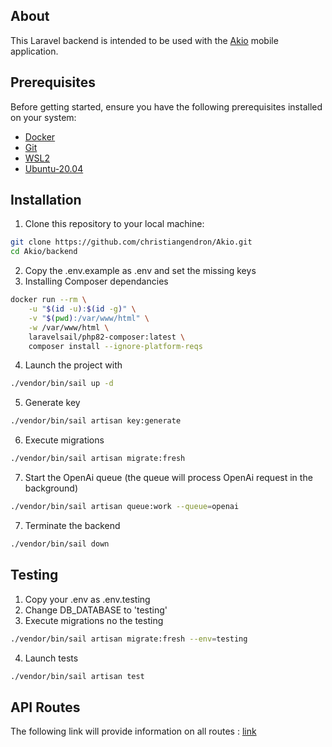 ## About

This Laravel backend is intended to be used with the [Akio](https://github.com/christiangendron/Akio/tree/main/mobile) mobile application.

## Prerequisites

Before getting started, ensure you have the following prerequisites installed on your system:

- [Docker](https://www.docker.com/)
- [Git](https://git-scm.com/)
- [WSL2](https://learn.microsoft.com/en-us/windows/wsl/install)
- [Ubuntu-20.04](https://apps.microsoft.com/detail/ubuntu-20-04-6-lts/9MTTCL66CPXJ?hl=en-US&gl=US)

## Installation

1. Clone this repository to your local machine:

```bash
git clone https://github.com/christiangendron/Akio.git
cd Akio/backend
```

2. Copy the .env.example as .env and set the missing keys
3. Installing Composer dependancies

```bash
docker run --rm \
    -u "$(id -u):$(id -g)" \
    -v "$(pwd):/var/www/html" \
    -w /var/www/html \
    laravelsail/php82-composer:latest \
    composer install --ignore-platform-reqs
```

4. Launch the project with 

```bash
./vendor/bin/sail up -d 
```

5. Generate key

```bash
./vendor/bin/sail artisan key:generate
```

6. Execute migrations

```bash
./vendor/bin/sail artisan migrate:fresh
```

7. Start the OpenAi queue (the queue will process OpenAi request in the background)

```bash
./vendor/bin/sail artisan queue:work --queue=openai
```

7. Terminate the backend

```bash
./vendor/bin/sail down
```

## Testing

1. Copy your .env as .env.testing
2. Change DB_DATABASE to 'testing'
3. Execute migrations no the testing

```bash
./vendor/bin/sail artisan migrate:fresh --env=testing
```

4. Launch tests

```bash
./vendor/bin/sail artisan test
```

## API Routes

The following link will provide information on all routes : [link](https://documenter.getpostman.com/view/20337635/2s9YXe8jwm)